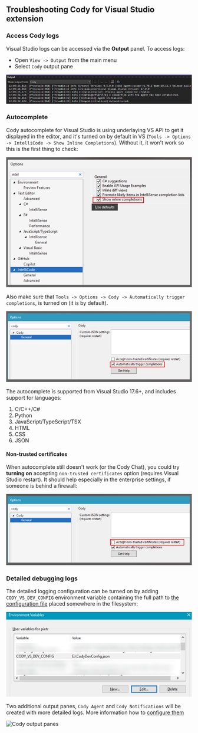 ## Troubleshooting Cody for Visual Studio extension

### Access Cody logs

Visual Studio logs can be accessed via the **Output** panel. To access logs:

- Open `View -> Output` from the main menu
- Select `Cody` output pane

![Cody Default Output](./images/Cody-ouput.png)

### Autocomplete

Cody autocomplete for Visual Studio is using underlaying VS API to get it displayed in the editor, and it's turned on by default in VS (`Tools -> Options -> IntelliCode -> Show Inline Completions`). Without it, it won't work so this is the first thing to check:

![Inline completions](./images/Inline-completions.png)

Also make sure that `Tools -> Options -> Cody -> Automatically trigger completions`, is turned on (it is by default). 

![Autocomplete](./images/Autocomplete.png)

The autocomplete is supported from Visual Studio 17.6+, and includes support for languages:

1. C/C++/C#
2. Python
3. JavaScript/TypeScript/TSX
4. HTML
5. CSS
6. JSON

#### Non-trusted certificates 

When autocomplete still doesn't work (or the Cody Chat), you could try **turning on** accepting `non-trusted certificates` option (requires Visual Studio restart). It should help especially in the enterprise settings, if someone is behind a firewall:

![Non-trusted-certificates](./images/Non-trusted-certificates.png)

### Detailed debugging logs

The detailed logging configuration can be turned on by adding `CODY_VS_DEV_CONFIG` environment variable containing the full path to [the configuration file](https://github.com/sourcegraph/cody-vs/blob/main/src/CodyDevConfig.json) placed somewhere in the filesystem:

![Detailed logs](./images/Detailed-logs.png)

Two additional output panes, `Cody Agent` and `Cody Notifications` will be created with more detailed logs. More information how to [configure them](https://github.com/sourcegraph/cody-vs/blob/main/CONTRIBUTING.md#developer-configuration-file)

![Cody output panes](/images/Cody-output-panes.png)
